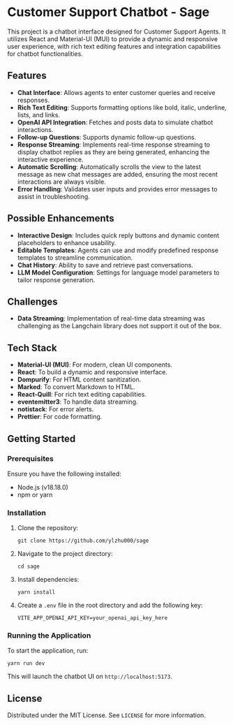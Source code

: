 # Customer Support Chatbot - Sage

This project is a chatbot interface designed for Customer Support Agents. It utilizes React and Material-UI (MUI) to provide a dynamic and responsive user experience, with rich text editing features and integration capabilities for chatbot functionalities.

## Features

- **Chat Interface**: Allows agents to enter customer queries and receive responses.
- **Rich Text Editing**: Supports formatting options like bold, italic, underline, lists, and links.
- **OpenAI API Integration**: Fetches and posts data to simulate chatbot interactions.
- **Follow-up Questions**: Supports dynamic follow-up questions.
- **Response Streaming**: Implements real-time response streaming to display chatbot replies as they are being generated, enhancing the interactive experience.
- **Automatic Scrolling**: Automatically scrolls the view to the latest message as new chat messages are added, ensuring the most recent interactions are always visible.
- **Error Handling**: Validates user inputs and provides error messages to assist in troubleshooting.

## Possible Enhancements

- **Interactive Design**: Includes quick reply buttons and dynamic content placeholders to enhance usability.
- **Editable Templates**: Agents can use and modify predefined response templates to streamline communication.
- **Chat History**: Ability to save and retrieve past conversations.
- **LLM Model Configuration**: Settings for language model parameters to tailor response generation.

## Challenges

- **Data Streaming**: Implementation of real-time data streaming was challenging as the Langchain library does not support it out of the box.

## Tech Stack

- **Material-UI (MUI)**: For modern, clean UI components.
- **React**: To build a dynamic and responsive interface.
- **Dompurify**: For HTML content sanitization.
- **Marked**: To convert Markdown to HTML.
- **React-Quill**: For rich text editing capabilities.
- **eventemitter3**: To handle data streaming.
- **notistack**: For error alerts.
- **Prettier**: For code formatting.

## Getting Started

### Prerequisites

Ensure you have the following installed:

- Node.js (v18.18.0)
- npm or yarn

### Installation

1. Clone the repository:
   ```
   git clone https://github.com/ylzhu000/sage
   ```
2. Navigate to the project directory:
   ```
   cd sage
   ```
3. Install dependencies:

   ```
   yarn install
   ```

4. Create a `.env` file in the root directory and add the following key:
   ```
   VITE_APP_OPENAI_API_KEY=your_openai_api_key_here
   ```

### Running the Application

To start the application, run:

```
yarn run dev
```

This will launch the chatbot UI on `http://localhost:5173`.

## License

Distributed under the MIT License. See `LICENSE` for more information.

